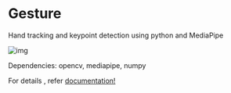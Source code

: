# Gesture
Hand tracking and keypoint detection using python and MediaPipe

![img](https://github.com/adreejish/Gesture/blob/main/demohand.gif?raw=true)

Dependencies:
opencv,
mediapipe,
numpy 

For details , refer [documentation!](https://github.com/adreejish/Gesture/blob/main/documentation.txt)


       
